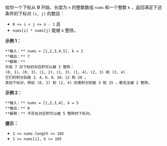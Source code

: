 给你一个下标从 **0** 开始、长度为 `n` 的整数数组 `nums` 和一个整数 `k` ，返回满足下述条件的下标对 `(i, j)` 的数目：

  * `0 <= i < j <= n - 1` 且
  * `nums[i] * nums[j]` 能被 `k` 整除。



**示例 1：**

    
    
    **输入：** nums = [1,2,3,4,5], k = 2
    **输出：** 7
    **解释：**
    共有 7 对下标的对应积可以被 2 整除：
    (0, 1)、(0, 3)、(1, 2)、(1, 3)、(1, 4)、(2, 3) 和 (3, 4)
    它们的积分别是 2、4、6、8、10、12 和 20 。
    其他下标对，例如 (0, 2) 和 (2, 4) 的乘积分别是 3 和 15 ，都无法被 2 整除。    
    

**示例 2：**

    
    
    **输入：** nums = [1,2,3,4], k = 5
    **输出：** 0
    **解释：** 不存在对应积可以被 5 整除的下标对。
    



**提示：**

  * `1 <= nums.length <= 105`
  * `1 <= nums[i], k <= 105`

